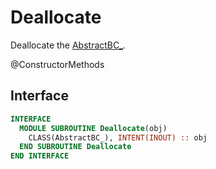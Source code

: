 # Deallocate

Deallocate the [AbstractBC_](AbstractBC_.md).

<span class="badge badge--secondary"> @ConstructorMethods </span>

## Interface

```fortran
INTERFACE
  MODULE SUBROUTINE Deallocate(obj)
    CLASS(AbstractBC_), INTENT(INOUT) :: obj
  END SUBROUTINE Deallocate
END INTERFACE
```
